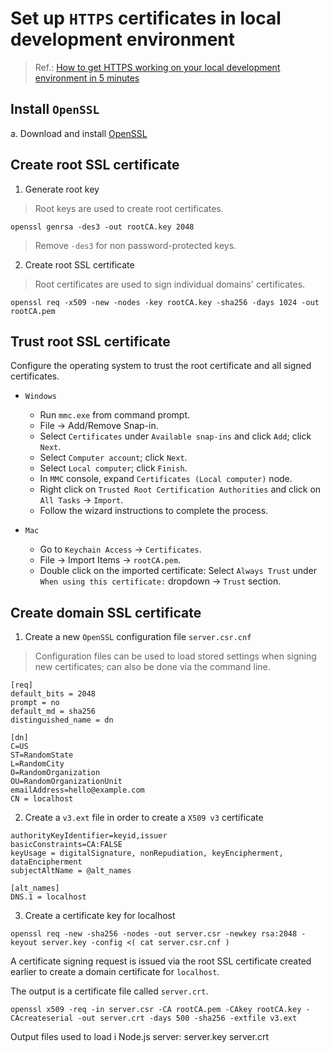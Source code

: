 # Set up `HTTPS` certificates in local development environment

> Ref.: [How to get HTTPS working on your local development environment in 5 minutes](https://www.freecodecamp.org/news/how-to-get-https-working-on-your-local-development-environment-in-5-minutes-7af615770eec)

## Install `OpenSSL`

a. Download and install [OpenSSL](https://www.openssl.org)

## Create root SSL certificate

1. Generate root key

> Root keys are used to create root certificates.

```shell
openssl genrsa -des3 -out rootCA.key 2048
```

> Remove `-des3` for non password-protected keys.

2. Create root SSL certificate

> Root certificates are used to sign individual domains' certificates.

```shell
openssl req -x509 -new -nodes -key rootCA.key -sha256 -days 1024 -out rootCA.pem
```

## Trust root SSL certificate

Configure the operating system to trust the root certificate and all signed certificates.

- `Windows`
  - Run `mmc.exe` from command prompt.
  - File -> Add/Remove Snap-in.
  - Select `Certificates` under `Available snap-ins` and click `Add`; click `Next`.
  - Select `Computer account`; click `Next`.
  - Select `Local computer`; click `Finish`.
  - In `MMC` console, expand `Certificates (Local computer)` node.
  - Right click on `Trusted Root Certification Authorities` and click on `All Tasks` -> `Import`.
  - Follow the wizard instructions to complete the process.

- `Mac`
  - Go to `Keychain Access` -> `Certificates`.
  - File -> Import Items -> `rootCA.pem`.
  - Double click on the imported certificate: Select `Always Trust` under `When using this certificate:` dropdown -> `Trust` section.

## Create domain SSL certificate

1. Create a new `OpenSSL` configuration file `server.csr.cnf`

> Configuration files can be used to load stored settings when signing new certificates; can also be done via the command line.

```telnet
[req]
default_bits = 2048
prompt = no
default_md = sha256
distinguished_name = dn

[dn]
C=US
ST=RandomState
L=RandomCity
O=RandomOrganization
OU=RandomOrganizationUnit
emailAddress=hello@example.com
CN = localhost
```

2. Create a `v3.ext` file in order to create a `X509 v3` certificate

```ascii
authorityKeyIdentifier=keyid,issuer
basicConstraints=CA:FALSE
keyUsage = digitalSignature, nonRepudiation, keyEncipherment, dataEncipherment
subjectAltName = @alt_names

[alt_names]
DNS.1 = localhost
```

3. Create a certificate key for localhost

```shell
openssl req -new -sha256 -nodes -out server.csr -newkey rsa:2048 -keyout server.key -config <( cat server.csr.cnf )
```

A certificate signing request is issued via the root SSL certificate created earlier to create a domain certificate for `localhost`.

The output is a certificate file called `server.crt`.

```shell
openssl x509 -req -in server.csr -CA rootCA.pem -CAkey rootCA.key -CAcreateserial -out server.crt -days 500 -sha256 -extfile v3.ext
```

Output files used to load i Node.js server:
server.key
server.crt
